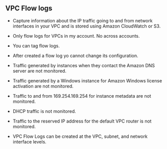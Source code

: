 ## VPC Flow logs

- Capture information about the IP traffic going to and from network interfaces in your VPC and is stored using Amazon CloudWatch or S3.

- Only flow logs for VPCs in my account. No across accounts.

- You can tag flow logs.

- After created a flow log yo cannot change its configuration.

- Traffic generated by instances when they contact the Amazon DNS server are not monitored.

- Traffic generated by a Windows instance for Amazon Windows license activation are not monitored.

- Traffic to and from 169.254.169.254 for instance metadata are not monitored.

- DHCP traffic is not monitored.

- Traffic to the reserved IP address for the default VPC router is not monitored.

- VPC Flow Logs can be created at the VPC, subnet, and network interface levels.
